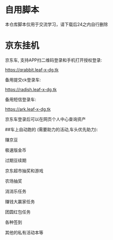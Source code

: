 # 自用脚本

本仓库脚本仅用于交流学习，请下载后24之内自行删除

# 京东挂机
京东车, 支持APP扫二维码登录和手机打开授权登录:

https://qrabbit.leaf-x-dg.tk

备用提交ck登录车:

https://radish.leaf-x-dg.tk

备用短信登录车:

https://ark.leaf-x-dg.tk


京东车登录后可以在网页个人中心查询资产

##车上自动跑的
(需要助力的活动,车头优先助力):

赚京豆

极速版金币

过期豆续期

京东超市抽奖和游戏

农场抽奖

消消乐任务

赚钱大赢家任务

团圆红包任务

各种签到

其他的私有活动本等

